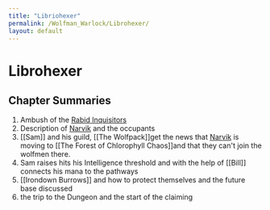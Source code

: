 ```yaml
---
title: "Libriohexer"
permalink: /Wolfman_Warlock/Librohexer/
layout: default
---
```

# Librohexer

## Chapter Summaries

1) Ambush of the [Rabid Inquisitors](_Characters/Rabid%20Inquisitors.md)
2) Description of [Narvik](../../_Atlas/Narvik.md) and the occupants 
3) [[Sam]] and his guild, [[The Wolfpack]]get the news that [Narvik](../../_Atlas/Narvik.md) is moving to [[The Forest of Chlorophyll Chaos]]and that they can't join the wolfmen there.
5) Sam raises hits his Intelligence threshold and with the help of [[Bill]] connects his mana to the pathways 
6) [[Irondown Burrows]] and how to protect themselves and the future base discussed
7) the trip to the Dungeon and the start of the claiming
